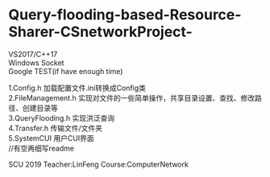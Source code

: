# Query-flooding-based-Resource-Sharer-CSnetworkProject-
VS2017/C++17  
Windows Socket  
Google TEST(if have enough time)  

1.Config.h 加载配置文件.ini转换成Config类  
2.FileManagement.h 实现对文件的一些简单操作，共享目录设置、查找、修改路径、创建目录等  
3.QueryFlooding.h 实现洪泛查询  
4.Transfer.h 传输文件/文件夹  
5.SystemCUI 用户CUI界面  
    //有空再细写readme
    
SCU 2019 Teacher:LinFeng Course:ComputerNetwork 
